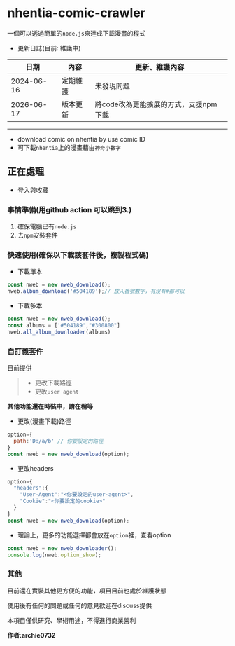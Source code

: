 # nhentia-comic-crawler

一個可以透過簡單的`node.js`來達成下載漫畫的程式

* 更新日誌(目前: 維護中)

|日期|內容|更新、維護內容|
|----|-------|----|
|2024-06-16|定期維護|未發現問題|
|2026-06-17|版本更新|將code改為更能擴展的方式，支援npm 下載|

***

* download comic on nhentia by use comic ID
* 可下載`nhentia`上的漫畫藉由`神奇小數字`

## 正在處理

* 登入與收藏

### 事情準備(用github action 可以跳到3.)

1. 確保電腦已有`node.js`
2. 去`npm`安裝套件

### 快速使用(確保以下載該套件後，複製程式碼)

* 下載單本

```js
const nweb = new nweb_download();
nweb.album_download('#504189');// 放入番號數字，有沒有#都可以
```
  
* 下載多本

```js
const nweb = new nweb_download();
const albums = ['#504189',"#300800"]
nweb.all_album_downloader(albums)
```

### 自訂義套件

目前提供

> * 更改下載路徑
> * 更改`user agent`

**其他功能還在時裝中，請在稍等**  

* 更改(漫畫下載)路徑

```js
option={
  path:'D:/a/b' // 你要設定的路徑
}
const nweb = new nweb_download(option);
```

* 更改headers  

```js
option={
  "headers":{
    "User-Agent":"<你要設定的user-agent>",
    "Cookie":"<你要設定的cookie>"
  }
}
const nweb = new nweb_download(option);
```

* 理論上，更多的功能選擇都會放在`option`裡，查看option

```js
const nweb = new nweb_downloader();
console.log(nweb.option_show);
```

### 其他

目前還在實裝其他更方便的功能，項目目前也處於維護狀態

使用後有任何的問題或任何的意見歡迎在discuss提供

本項目僅供研究、學術用途，不得進行商業營利

**作者:archie0732**
